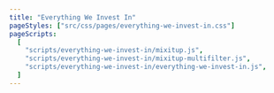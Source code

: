 ```yaml
---
title: "Everything We Invest In"
pageStyles: ["src/css/pages/everything-we-invest-in.css"]
pageScripts:
  [
    "scripts/everything-we-invest-in/mixitup.js",
    "scripts/everything-we-invest-in/mixitup-multifilter.js",
    "scripts/everything-we-invest-in/everything-we-invest-in.js",
  ]
---
```

